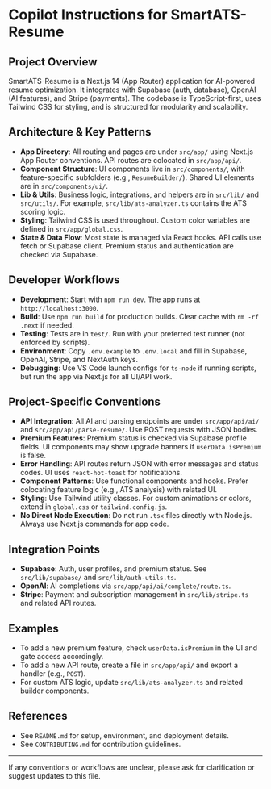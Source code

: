 # Copilot Instructions for SmartATS-Resume

## Project Overview
SmartATS-Resume is a Next.js 14 (App Router) application for AI-powered resume optimization. It integrates with Supabase (auth, database), OpenAI (AI features), and Stripe (payments). The codebase is TypeScript-first, uses Tailwind CSS for styling, and is structured for modularity and scalability.

## Architecture & Key Patterns
- **App Directory**: All routing and pages are under `src/app/` using Next.js App Router conventions. API routes are colocated in `src/app/api/`.
- **Component Structure**: UI components live in `src/components/`, with feature-specific subfolders (e.g., `ResumeBuilder/`). Shared UI elements are in `src/components/ui/`.
- **Lib & Utils**: Business logic, integrations, and helpers are in `src/lib/` and `src/utils/`. For example, `src/lib/ats-analyzer.ts` contains the ATS scoring logic.
- **Styling**: Tailwind CSS is used throughout. Custom color variables are defined in `src/app/global.css`.
- **State & Data Flow**: Most state is managed via React hooks. API calls use fetch or Supabase client. Premium status and authentication are checked via Supabase.

## Developer Workflows
- **Development**: Start with `npm run dev`. The app runs at `http://localhost:3000`.
- **Build**: Use `npm run build` for production builds. Clear cache with `rm -rf .next` if needed.
- **Testing**: Tests are in `test/`. Run with your preferred test runner (not enforced by scripts).
- **Environment**: Copy `.env.example` to `.env.local` and fill in Supabase, OpenAI, Stripe, and NextAuth keys.
- **Debugging**: Use VS Code launch configs for `ts-node` if running scripts, but run the app via Next.js for all UI/API work.

## Project-Specific Conventions
- **API Integration**: All AI and parsing endpoints are under `src/app/api/ai/` and `src/app/api/parse-resume/`. Use POST requests with JSON bodies.
- **Premium Features**: Premium status is checked via Supabase profile fields. UI components may show upgrade banners if `userData.isPremium` is false.
- **Error Handling**: API routes return JSON with error messages and status codes. UI uses `react-hot-toast` for notifications.
- **Component Patterns**: Use functional components and hooks. Prefer colocating feature logic (e.g., ATS analysis) with related UI.
- **Styling**: Use Tailwind utility classes. For custom animations or colors, extend in `global.css` or `tailwind.config.js`.
- **No Direct Node Execution**: Do not run `.tsx` files directly with Node.js. Always use Next.js commands for app code.

## Integration Points
- **Supabase**: Auth, user profiles, and premium status. See `src/lib/supabase/` and `src/lib/auth-utils.ts`.
- **OpenAI**: AI completions via `src/app/api/ai/complete/route.ts`.
- **Stripe**: Payment and subscription management in `src/lib/stripe.ts` and related API routes.

## Examples
- To add a new premium feature, check `userData.isPremium` in the UI and gate access accordingly.
- To add a new API route, create a file in `src/app/api/` and export a handler (e.g., `POST`).
- For custom ATS logic, update `src/lib/ats-analyzer.ts` and related builder components.

## References
- See `README.md` for setup, environment, and deployment details.
- See `CONTRIBUTING.md` for contribution guidelines.

---

If any conventions or workflows are unclear, please ask for clarification or suggest updates to this file.
